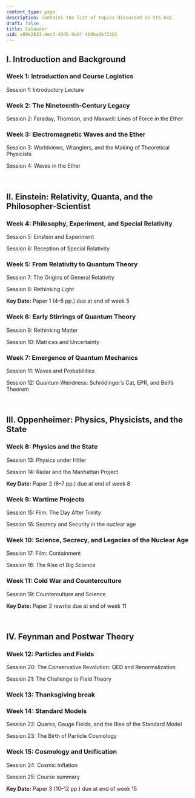 ```yaml
---
content_type: page
description: Contains the list of topics discussed in STS.042.
draft: false
title: Calendar
uid: e89e2633-dec3-43d5-9a9f-460ba9bf2381
---
```

## I. Introduction and Background 

### Week 1: Introduction and Course Logistics 

Session 1: Introductory Lecture 

### Week 2: The Nineteenth-Century Legacy 

Session 2: Faraday, Thomson, and Maxwell: Lines of Force in the Ether 

### Week 3: Electromagnetic Waves and the Ether 

Session 3: Worldviews, Wranglers, and the Making of Theoretical Physicists 

Session 4: Waves in the Ether 

 

## II. Einstein: Relativity, Quanta, and the Philosopher-Scientist 

### Week 4: Philosophy, Experiment, and Special Relativity 

Session 5: Einstein and Experiment 

Session 6: Reception of Special Relativity 

### Week 5: From Relativity to Quantum Theory 

Session 7: The Origins of General Relativity 

Session 8: Rethinking Light 

**Key Date:** Paper 1 (4–5 pp.) due at end of week 5

### Week 6: Early Stirrings of Quantum Theory 

Session 9: Rethinking Matter 

Session 10: Matrices and Uncertainty 

### Week 7: Emergence of Quantum Mechanics 

Session 11: Waves and Probabilities 

Session 12: Quantum Weirdness: Schrödinger’s Cat, EPR, and Bell’s Theorem 

 

## III. Oppenheimer: Physics, Physicists, and the State 

### Week 8: Physics and the State 

Session 13: Physics under Hitler 

Session 14: Radar and the Manhattan Project 

**Key Date:** Paper 2 (6–7 pp.) due at end of week 8

### Week 9: Wartime Projects 

Session 15: Film: The Day After Trinity 

Session 16: Secrecy and Security in the nuclear age 

### Week 10: Science, Secrecy, and Legacies of the Nuclear Age 

Session 17: Film: Containment 

Session 18: The Rise of Big Science 

### Week 11: Cold War and Counterculture 

Session 19: Counterculture and Science 

**Key Date:** Paper 2 rewrite due at end of week 11

 

## IV. Feynman and Postwar Theory 

### Week 12: Particles and Fields 

Session 20: The Conservative Revolution: QED and Renormalization 

Session 21: The Challenge to Field Theory 

### Week 13: Thanksgiving break

### Week 14: Standard Models 

Session 22: Quarks, Gauge Fields, and the Rise of the Standard Model 

Session 23: The Birth of Particle Cosmology 

### Week 15: Cosmology and Unification 

Session 24: Cosmic Inflation 

Session 25: Course summary

**Key Date:** Paper 3 (10–12 pp.) due at end of week 15